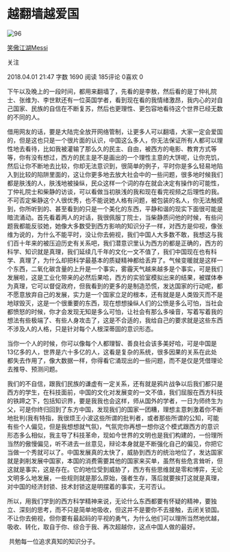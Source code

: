 # 越翻墙越爱国

![96](https://upload.jianshu.io/users/upload_avatars/6373752/37e696e3-c16f-4abc-ba30-fda5c99b7084.jpg?imageMogr2/auto-orient/strip|imageView2/1/w/96/h/96)

 

[笑傲江湖Messi](https://www.jianshu.com/u/d2a8479ca51a)

 

关注

2018.04.01 21:47 字数 1690 阅读 185评论 0喜欢 0

​        下午以及晚上的一段时间，都用来翻墙了，先看的是李敖，然后看的是丁仲礼院士、张维为、李世默还有一位英国学者，看到现在看的我情绪激昂，我内心的对自己国家、民族的自信在不断复苏，然后也更理性、更包容地看待这个世界已经无数的不同的人。

​        借用网友的话，要是大陆完全放开网络管制，让更多人可以翻墙，大家一定会爱国的，但是这也只是一个很片面的认识，中国这么多人，你无法保证所有人都可以理性地去看待，比如我被灌输了那么久的民主、自由，被西方的电影、教育方式等等，你有没有想过，西方的民主是不是画出的一个理性主意的大饼呢，让你充饥，然后让你不断地去比较，你却无法意识到，很简单的例子，平时你是多么轻易地陷入到比较的陷阱里面的，这让你更多地去放大社会中的一些问题，很多地时候我们都是肤浅的人，肤浅地被操纵，民众这样一个词的存在就会决定有操作的可能性，丁仲礼院士和柴静的访谈，可以看做当初肤浅的我和现在看完视频之后理性的我。不可否定柴静这个人很优秀，也不能说她人格有问题，被包装的名人，你无法触摸到，你所听到的、甚至看到的只是一个美化的东西，平静和谐的现实下面很可能是暗流涌动。首先看着两人的对话，我很佩服丁院士，当柴静质问他的时候，有些问题我都能反驳她，她像大多数受到西方影响的知识分子一样，对西方是仰视，像张维为说的，为什么不能平时，没让你去俯视，我们中国人大多数不敢，我想这与我们百十年来的被压迫历史有关系吧，我们潜意识里认为西方的都是正确的，西方的科学、知识就是真理，我们延续几千年的文化一文不值了，我们中国现在也有科学、真理了，为什么却把科学最基本的质疑精神都给丢弃了。气候变暖就是这样一个东西，二氧化碳含量的上升是一个事实，雾霾天气越来越多是个事实，可是我们发展啦，这是工业化带来的必然后果哈，西方的实验室模拟出来的结果，被媒体奉为真理，它可以督促政府，但我看到的更多的是制造恐慌，发达国家的行动呢，都不愿意放弃自己的发展，实力是一个国家立足的根本，还有就是是人类毁灭而不是地球毁灭，这是一个很重要的东西，现在想想操纵人们的公愤是多么可怕，当社会都愤怒的时候，你才会发现无知是多么可怕，让社会有那么多噪音，写着写着我的想法有些极端了、有些人身攻击了，这是不合适的，我给自己的要求就是这些东西不涉及人的人格，只是针对每个人根深蒂固的意识形态。

​        当你一个人的时候，你可以像每个人都理智、善良社会该多美好哈，可是中国是13亿多的人，世界是六十多亿的人，这看是复杂的系统，很多因果的关系在此处都失去作用了，像大数据一样，你得看它涌现出的一些问题，而不是仅是凭借理论去推导、预测问题。

​        我们的不自信，跟我们民族的谦虚有一定关系，还有就是鸦片战争以后我们都只是西方的学生，在科技面前，中国的文化对发展变的一文不值，我们屈服在西方科技的铁蹄之下，包括知识界，要是我我也会这样，师从国外的学者，一日为师终生为父，可是你终归回到了东方中国，发现我们的国家一团糟，理想主意刺激着你不断地批判(我有特指，我很烦王小波这些所谓的批判者，或者那些所谓的公知，可能有些个人偏见，但是我想想就气氛)，气氛完你再想一想你这个模式跟西方的意识形态多么相似，我主导了科技革命，现如今世界的文明也是我们构建的，一份理所当然的傲慢偏见，听不进去一丝意见，辩论本身就是不断强化自己的偏见，你把它当做一个秀就可以了。中国发展真的太快了，威胁到西方的统治地位了，发达国家就是剥削发展中国家，本国的消费需要其他的国家来买单，虽然有些危言耸听，但这就是事实，这是存在。它的地位受到威胁了，西方有些思维就是零和博弈，无论文明多么地发展，一些规则就是那么原始，强者生存，落后就要挨打这就是真理，对中国的经济封锁、技术封锁这是明摆着的事实，无可否认。

​        所以，用我们学到的西方科学精神来说，无论什么东西都要有怀疑的精神，要独立、深刻的思考，而不只是简单地吸收，但这并不是要你不去接触，去闭关锁国。不让你去俯视，但你要有最起码的平视的勇气，为什么他们可以理所当然地优越，吸收、转化，取自于你、综合于我、再次超越你，这点中国人做的最好。

​        共勉每一位追求真知的知识分子。